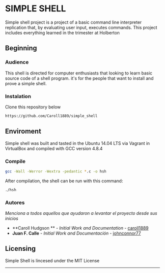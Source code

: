 # SIMPLE SHELL

Simple shell project is a project of a basic command line interpreter replication that, by evaluating user input, executes commands. This project includes everything learned in the trimester at Holberton 

## Beginning

### Audience
This shell is directed for computer enthusiasts that looking to learn basic source code of a shell program. it's for the people that want to install and prove a simple shell.
 
### Instalation
Clone this repository below
 
```bash
https://github.com/Caroll1889/simple_shell
```
## Enviroment 
Simple shell was built and tasted in the Ubuntu 14.04 LTS via Vagrant in VirtualBox and compiled with GCC version 4.8.4

### Compile

```bash
gcc -Wall -Werror -Wextra -pedantic *.c -o hsh
```
After compilation, the shell can be run with this command:

```bash
./hsh
```

### Autores 

_Menciona a todos aquellos que ayudaron a levantar el proyecto desde sus inicios_

* **Caroll Hudgson ** - *Initial Work and Documentation* - [caroll1889](https://github.com/Caroll1889)
* **Juan F. Calle** - *Initial Work and Documentación* - [johnconnor77](https://github.com/johnconnor77)
 

## Licensing

Simple Shell is lincesed under the MIT License

---

